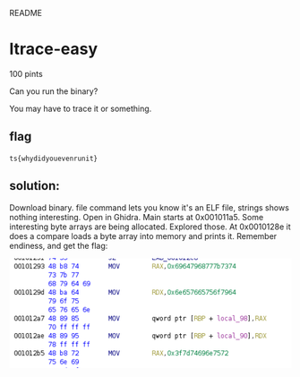 README

# ltrace-easy
100 pints

Can you run the binary?

You may have to trace it or something.

## flag
```shell
ts{whydidyouevenrunit}
```

## solution:
Download binary. file command lets you know it's an ELF file, strings shows nothing interesting. Open in Ghidra. Main starts at 0x001011a5. Some interesting byte arrays are being allocated. Explored those. At 0x0010128e it does a compare loads a byte array into memory and prints it. Remember endiness, and get the flag:

![ed53a9d1df2236424799a66abe5b81ee.png](../../_resources/90aa3b8f878a4816afdaffce0f4f2daa.png)


